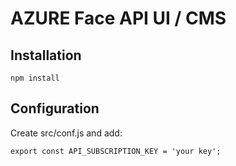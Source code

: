 # AZURE Face API UI / CMS

## Installation

```
npm install
```

## Configuration
Create src/conf.js and add:

```html
export const API_SUBSCRIPTION_KEY = 'your key';
```
